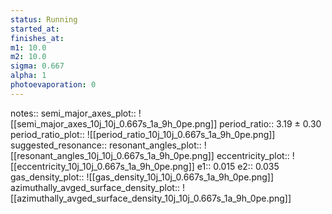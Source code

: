 ```yaml
---
status: Running
started_at:
finishes_at:
m1: 10.0
m2: 10.0
sigma: 0.667
alpha: 1
photoevaporation: 0
---
```


notes::
semi_major_axes_plot:: ![[semi_major_axes_10j_10j_0.667s_1a_9h_0pe.png]]
period_ratio:: 3.19 ± 0.30
period_ratio_plot:: ![[period_ratio_10j_10j_0.667s_1a_9h_0pe.png]]
suggested_resonance:: 
resonant_angles_plot:: ![[resonant_angles_10j_10j_0.667s_1a_9h_0pe.png]]
eccentricity_plot:: ![[eccentricity_10j_10j_0.667s_1a_9h_0pe.png]]
e1:: 0.015
e2:: 0.035
gas_density_plot:: ![[gas_density_10j_10j_0.667s_1a_9h_0pe.png]]
azimuthally_avged_surface_density_plot:: ![[azimuthally_avged_surface_density_10j_10j_0.667s_1a_9h_0pe.png]]
